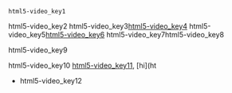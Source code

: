 ```ngMeta
html5-video_key1
```

html5-video_key2
html5-video_key3[html5-video_key4](http://www.w3schools.com/html/html5_video.asp)
html5-video_key5[html5-video_key6](http://navgurukul.org/`files`/bunny_video.mp4)
html5-video_key7html5-video_key8

html5-video_key9



html5-video_key10
  [html5-video_key11](http://www.html-5-tutorial.com/about-html5.htm), [hi](ht
* html5-video_key12

